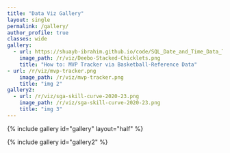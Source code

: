 ```yaml
---
title: "Data Viz Gallery"
layout: single
permalink: /gallery/
author_profile: true
classes: wide
gallery:
  - url: https://shuayb-ibrahim.github.io/code/SQL_Date_and_Time_Data_Types_and_Functions
    image_path: /r/viz/Deebo-Stacked-Chicklets.png
    title: "How to: MVP Tracker via Basketball-Reference Data"
- url: /r/viz/mvp-tracker.png
    image_path: /r/viz/mvp-tracker.png
    title: "img 2"
gallery2:
  - url: /r/viz/sga-skill-curve-2020-23.png
    image_path: /r/viz/sga-skill-curve-2020-23.png
    title: "img 3"
---
```



{% include gallery id="gallery" layout="half" %}

{% include gallery id="gallery2" %}
